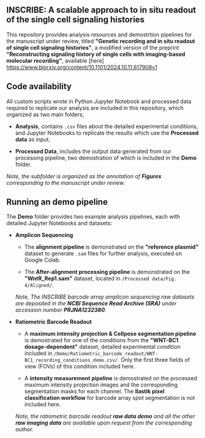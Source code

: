 ## INSCRIBE: A scalable approach to in situ readout of the single cell signaling histories

This repository provides analysis resources and demostrtion pipelines for the manuscript under review, titled **"Genetic recording and in situ readout of single cell signaling histories"**, a modified version of the preprint **"Reconstructing signaling history of single cells with imaging-based molecular recording"**, available [here] https://www.biorxiv.org/content/10.1101/2024.10.11.617908v1

## Code availability
All custom scripts wrote in Python Jupyter Notebook and processed data required to replicate our analysis are included in this repository, which organized as two main folders,

- **Analysis**, contains `.csv` files about the detailed experimental conditions, and Jupyter Notebooks to replicate the results which use the **Processed data** as input.

- **Processed Data**, includes the output data generated from our processing pipeline, two demostration of which is included in the **Demo** folder.

*Note, the subfolder is organized as the annotation of **Figures** corresponding to the manuscript under review.* 

## Running an demo pipeline

The **Demo** folder provides two example analysis pipelines, each with detailed Jupyter Notebooks and datasets:

- **Amplicon Sequencing**  

  - The **alignment pipeline** is demonstrated on the **"reference plasmid"** dataset to generate `.sam` files for further analysis, executed on Google Colab.  

  - The **After-alignment processing pipeline** is demonstrated on the **"WntR_Rep1.sam"** dataset, located in `/Processed data/Fig. 4/Aligned/`.  
  
  *Note, The INSCRIBE barcode array amplicon sequencing raw datasets are deposited in the **NCBI Sequence Read Archive (SRA)** under accession number **PRJNA1232380**.* 

- **Ratiometric Barcode Readout**  

  - A **maximum intensity projection & Cellpose segmentation pipeline** is demostrated for one of the conditions from the **"WNT-BC1 dosage-dependent"** dataset, detailed experimental condition included in `/Demo/Ratiometric_barcode_readout/WNT-BC1_recording_conditions_demo.csv/`. Only the first three fields of view (FOVs) of this condition included here. 

  - A **intensity measurement pipeline** is demostrated on the processed maximum intensity projection images and the corresponding segmentation masks for each channel. The **Ilastik pixel classification workflow** for barcode array spot segmentation is not included here.  
  
  *Note, the ratiometric barcode readout **raw data demo** and all the other **raw imaging data** are available upon request from the corresponding author.* 
